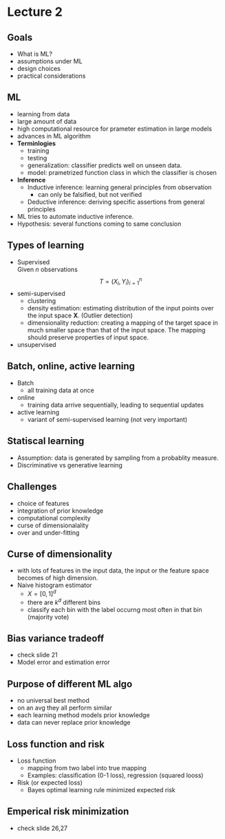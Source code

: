 # Lecture 2

## Goals
- What is ML?
- assumptions under ML
- design choices
- practical considerations

## ML
- learning from data
- large amount of data
- high computational resource for prameter estimation in large models
- advances in ML algorithm
- **Terminlogies**
    - training
    - testing
    - generalization: classifier predicts well on unseen data.
    - model: prametrized function class in which the classifier is chosen
- **Inference**
    - Inductive inference: learning general principles from observation
        - can only be falsified, but not verified
    - Deductive inference: deriving specific assertions from general principles
- ML tries to automate inductive inference.
- Hypothesis: several functions coming to same conclusion

## Types of learning
- Supervised <br>
Given $n$ observations
    $$
    T = (X_i, Y_i)^n_{i=1}
    $$
- semi-supervised
    - clustering
    - density estimation:  estimating distribution of the input points over the input space $\mathbf{X}$. (Outlier detection)
    - dimensionality reduction: creating a mapping of the target space in much smaller space than that of the input space. The mapping should preserve properties of input space.
- unsupervised

## Batch, online, active learning
- Batch
    - all training data at once
- online
    - training data arrive sequentially, leading to sequential updates
- active learning
    - variant of semi-supervised learning (not very important)

## Statiscal learning
- Assumption: data is generated by sampling from a probablity measure.
- Discriminative vs generative learning

## Challenges
- choice of features
- integration of prior knowledge
- computational complexity
- curse of dimensionalality
- over and under-fitting

## Curse of dimensionality
- with lots of features in the input data, the input or the feature space becomes of high dimension.
- Naive histogram estimator
    - $X = [0, 1]^d$
    - there are $k^d$ different bins
    - classify each bin with the label occurng most often in that bin (majority vote)

## Bias variance tradeoff
- check slide 21
- Model error and estimation error

## Purpose of different ML algo
- no universal best method
- on an avg they all perform similar
- each learning method models prior knowledge
- data can never replace prior knowledge

## Loss function and risk
- Loss function
    - mapping from two label into true mapping
    - Examples: classification (0-1 loss), regression (squared looss)
- Risk (or expected loss)
    - Bayes optimal learning rule minimized expected risk


## Emperical risk minimization
- check slide 26,27




